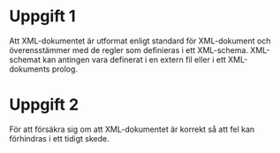 # Uppgift 1

Att XML-dokumentet är utformat enligt standard för XML-dokument och överensstämmer med de regler som definieras i ett XML-schema. XML-schemat kan antingen vara definerat i en extern fil eller i ett XML-dokuments prolog.

# Uppgift 2

För att försäkra sig om att XML-dokumentet är korrekt så att fel kan förhindras i ett tidigt skede.
